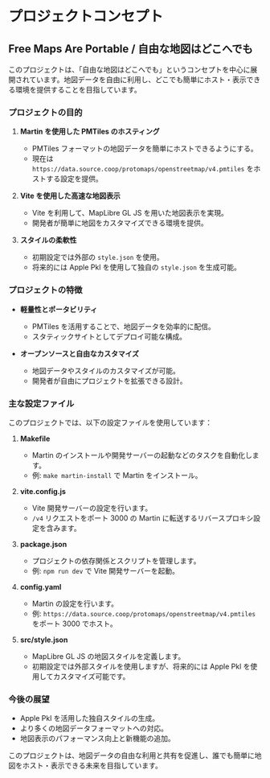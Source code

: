 # プロジェクトコンセプト

## Free Maps Are Portable / 自由な地図はどこへでも

このプロジェクトは、「自由な地図はどこへでも」というコンセプトを中心に展開されています。地図データを自由に利用し、どこでも簡単にホスト・表示できる環境を提供することを目指しています。

### プロジェクトの目的
1. **Martin を使用した PMTiles のホスティング**
   - PMTiles フォーマットの地図データを簡単にホストできるようにする。
   - 現在は `https://data.source.coop/protomaps/openstreetmap/v4.pmtiles` をホストする設定を提供。

2. **Vite を使用した高速な地図表示**
   - Vite を利用して、MapLibre GL JS を用いた地図表示を実現。
   - 開発者が簡単に地図をカスタマイズできる環境を提供。

3. **スタイルの柔軟性**
   - 初期設定では外部の `style.json` を使用。
   - 将来的には Apple Pkl を使用して独自の `style.json` を生成可能。

### プロジェクトの特徴
- **軽量性とポータビリティ**
  - PMTiles を活用することで、地図データを効率的に配信。
  - スタティックサイトとしてデプロイ可能な構成。

- **オープンソースと自由なカスタマイズ**
  - 地図データやスタイルのカスタマイズが可能。
  - 開発者が自由にプロジェクトを拡張できる設計。

### 主な設定ファイル

このプロジェクトでは、以下の設定ファイルを使用しています：

1. **Makefile**
   - Martin のインストールや開発サーバーの起動などのタスクを自動化します。
   - 例: `make martin-install` で Martin をインストール。

2. **vite.config.js**
   - Vite 開発サーバーの設定を行います。
   - `/v4` リクエストをポート 3000 の Martin に転送するリバースプロキシ設定を含みます。

3. **package.json**
   - プロジェクトの依存関係とスクリプトを管理します。
   - 例: `npm run dev` で Vite 開発サーバーを起動。

4. **config.yaml**
   - Martin の設定を行います。
   - 例: `https://data.source.coop/protomaps/openstreetmap/v4.pmtiles` をポート 3000 でホスト。

5. **src/style.json**
   - MapLibre GL JS の地図スタイルを定義します。
   - 初期設定では外部スタイルを使用しますが、将来的には Apple Pkl を使用してカスタマイズ可能です。

### 今後の展望
- Apple Pkl を活用した独自スタイルの生成。
- より多くの地図データフォーマットへの対応。
- 地図表示のパフォーマンス向上と新機能の追加。

このプロジェクトは、地図データの自由な利用と共有を促進し、誰でも簡単に地図をホスト・表示できる未来を目指しています。